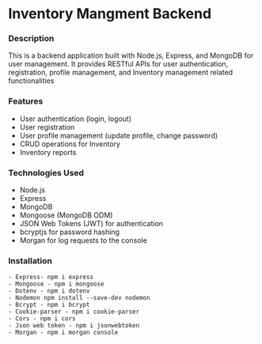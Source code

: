 # Inventory Mangment Backend

### Description

This is a backend application built with Node.js, Express, and MongoDB for user management. It provides RESTful APIs for user authentication, registration, profile management, and Inventory management related functionalities

### Features

- User authentication (login, logout)
- User registration
- User profile management (update profile, change password)
- CRUD operations for Inventory
- Inventory reports

### Technologies Used

- Node.js
- Express
- MongoDB
- Mongoose (MongoDB ODM)
- JSON Web Tokens (JWT) for authentication
- bcryptjs for password hashing
- Morgan for log requests to the console

### Installation

    - Express- npm i express
    - Mongoose - npm i mongoose
    - Dotenv - npm i dotenv
    - Nodemon npm install --save-dev nodemon
    - Bcrypt - npm i bcrypt
    - Cookie-parser - npm i cookie-parser
    - Cors - npm i cors
    - Json web token - npm i jsonwebtoken
    - Morgan - npm i morgan console
